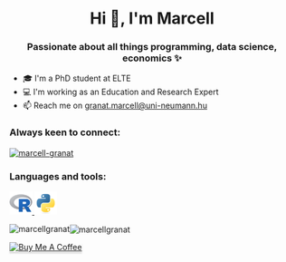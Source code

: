 <h1 align="center">Hi 👋, I'm Marcell</h1>
<h3 align="center">Passionate about all things programming, data science, economics ✨</h3>

- 🎓 I'm a PhD student at ELTE
- 💻 I'm working as an Education and Research Expert
- 📫 Reach me on granat.marcell@uni-neumann.hu

<h3 align="left">Always keen to connect:</h3>
<p align="left">
<a href="https://linkedin.com/in/marcell-granat" target="blank"><img align="center" src="https://raw.githubusercontent.com/rahuldkjain/github-profile-readme-generator/master/src/images/icons/Social/linked-in-alt.svg" alt="marcell-granat" height="30" width="40" /></a>
</p>


<h3 align="left">Languages and tools:</h3>
<p align="left"> <a href="https://www.rprogramming.com/" target="_blank" rel="noreferrer"> <img src="https://raw.githubusercontent.com/devicons/devicon/master/icons/r/r-original.svg" alt="c" width="40" height="40"/> </a>  <a href="https://www.python.org" target="_blank" rel="noreferrer"> <img src="https://raw.githubusercontent.com/devicons/devicon/master/icons/python/python-original.svg" alt="python" width="40" height="40"/> </a> 
</p>

<p>
<img align="left" src="https://github-readme-stats.vercel.app/api/top-langs?username=marcellgranat&show_icons=true&locale=en&layout=compact" alt="marcellgranat" />
<img align="center" src="https://github-readme-stats.vercel.app/api?username=marcellgranat&show_icons=true&locale=en" alt="marcellgranat" />
</p>

<!---
MarcellGranat/MarcellGranat is a ✨ special ✨ repository because its `README.md` (this file) appears on your GitHub profile.
You can click the Preview link to take a look at your changes.
--->

<a href="https://www.buymeacoffee.com/MarcellGranat" target="_blank"><img src="https://www.buymeacoffee.com/assets/img/custom_images/orange_img.png" alt="Buy Me A Coffee" style="height: 41px !important;width: 174px !important;box-shadow: 0px 3px 2px 0px rgba(190, 190, 190, 0.5) !important;-webkit-box-shadow: 0px 3px 2px 0px rgba(190, 190, 190, 0.5) !important;" ></a>
